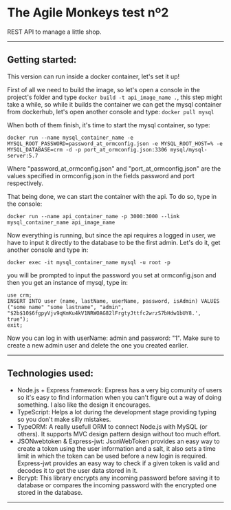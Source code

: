 # The Agile Monkeys test nº2

REST API to manage a little shop.

---

## Getting started:

This version can run inside a docker container, let's set it up!

First of all we need to build the image, so let's open a console in the project's folder and type ```docker build -t api_image_name .```, this step might take a while, so while it builds the container we can get the mysql container from dockerhub, let's open another console and type: ```docker pull mysql```

When both of them finish, it's time to start the mysql container, so type: 
```
docker run --name mysql_container_name -e MYSQL_ROOT_PASSWORD=password_at_ormconfig.json -e MYSQL_ROOT_HOST=% -e MYSQL_DATABASE=crm -d -p port_at_ormconfig.json:3306 mysql/mysql-server:5.7
```

Where "password_at_ormconfig.json" and "port_at_ormconfig.json" are the values specified in ormconfig.json in the fields password and port respectively.

That being done, we can start the container with the api. To do so, type in the console: 
```
docker run --name api_container_name -p 3000:3000 --link mysql_container_name api_image_name
```

Now everything is running, but since the api requires a logged in user, we have to input it directly to the database to be the first admin. Let's do it, get another console and type in: 
```
docker exec -it mysql_container_name mysql -u root -p 
``` 
you will be prompted to input the password you set at ormconfig.json and then you get an instance of mysql, type in:
```
use crm;
INSERT INTO user (name, lastName, userName, password, isAdmin) VALUES ("some name" "some lastname", "admin", "$2b$10$6fgpyVjv9qKmKu4kV1NRWOAG82lFrgtyJttfc2wrzS7bHdw1bUY8.', true");
exit;
```

Now you can log in with userName: admin and password: "1". Make sure to create a new admin user and delete the one you created earlier.

---

## Technologies used:

* Node.js + Express framework:
    Express has a very big comunity of users so it's easy to find information when you can't figure out a way of doing something. I also like the design it encourages.
* TypeScript:
    Helps a lot during the development stage providing typing so you don't make silly mistakes.
* TypeORM:
    A really usefull ORM to connect Node.js with MySQL (or others). It supports MVC design pattern design without too much effort.
* JSONwebtoken & Express-jwt:
    JsonWebToken provides an easy way to create a token using the user information and a salt, it also sets a time limit in which the token can be used before a new login is required. Express-jwt provides an easy way to check if a given token is valid and decodes it to get the user data stored in it.
* Bcrypt:
    This library encrypts any incoming password before saving it to database or compares the incoming password with the encrypted one stored in the database.

---